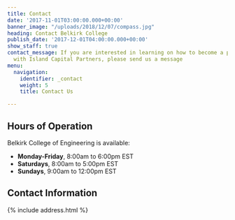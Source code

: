 ```yaml
---
title: Contact
date: '2017-11-01T03:00:00.000+00:00'
banner_image: "/uploads/2018/12/07/compass.jpg"
heading: Contact Belkirk College
publish_date: '2017-12-01T04:00:00.000+00:00'
show_staff: true
contact_message: If you are interested in learning on how to become a portfolio company
  with Island Capital Partners, please send us a message
menu:
  navigation:
    identifier: _contact
    weight: 5
    title: Contact Us

---
```

## Hours of Operation
Belkirk College of Engineering is available:

- **Monday-Friday**, 8:00am to 6:00pm EST
- **Saturdays**, 8:00am to 5:00pm EST
- **Sundays**, 9:00am to 12:00pm EST

## Contact Information
{% include address.html %}